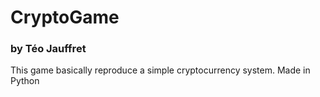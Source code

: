 # CryptoGame
### by Téo Jauffret

This game basically reproduce a simple cryptocurrency system.
Made in Python
